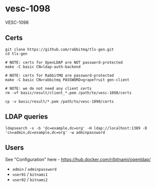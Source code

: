 # vesc-1098
VESC-1098

## Certs

```
git clone https://github.com/rabbitmq/tls-gen.git
cd tls-gen

# NOTE: certs for OpenLDAP are NOT password-protected
make -C basic CN=ldap-auth-backend

# NOTE: certs for RabbitMQ are password-protected
make -C basic CN=rabbitmq PASSWORD=grapefruit gen-client

# NOTE: we do not need any client certs
rm -vf basic/result/client_*.pem /path/to/vesc-1098/certs

cp -v basic/result/*.pem /path/to/vesc-1098/certs
```

## LDAP queries

```
ldapsearch -x -b 'dc=example,dc=org' -H ldap://localhost:1389 -D 'cn=admin,dc=example,dc=org' -w adminpassword
```

## Users

See "Configuration" here - https://hub.docker.com/r/bitnami/openldap/

* `admin` / `adminpassword`
* `user01` / `bitnami1`
* `user02` / `bitnami2`
